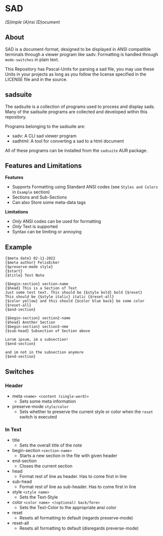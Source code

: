# SAD
*(S)imple (A)nsi (D)ocument*

## About
SAD is a document-format, designed to be displayed in ANSI compatible terminals through a viewer
program like sadv. Formatting is handled through `mode-switches` in plain text.

This Repository has Pascal-Units for parsing a sad file, you may use these Units in your projects
as long as you follow the license specified in the LICENSE file and in the source.

## sadsuite
The sadsuite is a collection of programs used to process and display sads.
Many of the sadsuite programs are collected and developed within this
repository.

Programs belonging to the sadsuite are:
* sadv: A CLI sad viewer program
* sadhtml: A tool for converting a sad to a html document

All of these programs can be installed from the `sadsuite` AUR package.

## Features and Limitations
**Features** <br>
* Supports Formatting using Standard ANSI codes (see `Styles and Colors` in `Example` section)
* Sections and Sub-Sections
* Can also Store some meta-data tags

**Limitations** <br>
* *Only* ANSI codes can be used for formatting
* *Only* Text is supported
* Syntax can be limiting or annoying

## Example
```text
{$meta date} 02-11-2022
{$meta author} FelixEcker
{$preserve-mode style}
{$start}
{$title} Test Note

{$begin-section} section-name
{$head} This is a Section of Text
Just some test text. This should be {$style bold} bold {$reset}
This should be {$style italic} italic {$reset-all}
{$color yellow} and this should {$color blue back} be some color {$reset-all}
{$end-section}

{$begin-section} section2-name
{$head} Another Section
{$begin-section} section3-nme
{$sub-head} Subsection of Section above

Lorum ipsum, im a subsection!
{$end-section}

and im not in the subsection anymore
{$end-section}
```

## Switches
### Header
* meta `<name> <content (single-word)>`
    * Sets some meta information
* preserve-mode `style/color`
    * Sets whether to preserve the current style or color when the `reset` switch is executed

### In Text
* title
	* Sets the overall title of the note
* begin-section `<section-name>`
	* Starts a new section in the file with given header
* end-section
	* Closes the current section
* head
    * Format rest of line as header. Has to come first in line
* sub-head
    * Format rest of line as sub-header. Has to come first in line
* style `<style name>`
	* Sets the Text-Style
* color `<color name> <(optional) back/fore>`
	* Sets the Text-Color to the appropriate ansi color
* reset
	* Resets all formatting to default (regards preserve-mode)
* reset-all
    * Resets all formatting to default (disregards preverse-mode)

